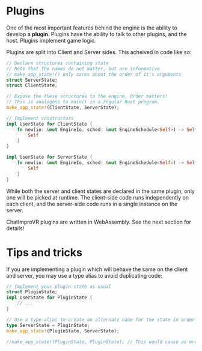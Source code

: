 # Plugins
One of the most important features behind the engine is the ability to develop a **plugin**. Plugins have the ability to talk to other plugins, and the host. Plugins implement game logic.

Plugins are split into Client and Server sides. This acheived in code like so:
```rust
// Declare structures containing state
// Note that the names do not matter, but are informative
// make_app_state!() only cares about the order of it's arguments
struct ServerState;
struct ClientState;

// Expose the these structures to the engine. Order matters!
// This is analogous to main() in a regular Rust program.
make_app_state!(ClientState, ServerState);

// Implement constructors
impl UserState for ClientState {
    fn new(io: &mut EngineIo, sched: &mut EngineSchedule<Self>) -> Self {
        Self
    }
}

impl UserState for ServerState {
    fn new(io: &mut EngineIo, sched: &mut EngineSchedule<Self>) -> Self {
        Self
    }
}
```

While both the server and client states are declared in the same plugin, only one will be picked at runtime. The client-side code runs independently on each client, and the server-side code runs in a single instance on the server.

ChatImproVR plugins are written in WebAssembly. See the next section for details!

# Tips and tricks
If you are implementing a plugin which will behave the same on the client and server, 
you may use a type alias to avoid duplicating code:
```rust
// Implement your plugin state as usual
struct PluginState;
impl UserState for PluginState {
    // ...
}

// Use a type alias to create an alternate name for the state in order to pass both to make_app_state!() without causing an error
type ServerState = PluginState;
make_app_state!(PluginState, ServerState);

//make_app_state!(PluginState, PluginState); // This would cause an error!
```
